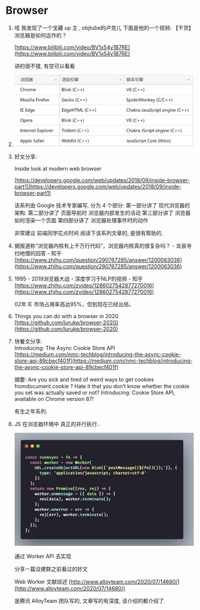# Browser

1. 哇 我发现了一个宝藏 up 主 , objtube的卢克儿 下面是他的一个视频: 【干货】浏览器是如何运作的？

   [https://www.bilibili.com/video/BV1x54y1B7RE](https://www.bilibili.com/video/BV1x54y1B7RE)

   讲的很不错, 有空可以看看

2. ![image-20201122150208414](../../.gitbook/assets/image-20201122150208414%20%282%29%20%282%29.png)
3. 好文分享:

   Inside look at modern web browser

   [https://developers.google.com/web/updates/2018/09/inside-browser-part1](https://developers.google.com/web/updates/2018/09/inside-browser-part1)

   该系列由 Google 技术专家编写, 分为 4 个部分: 第一部分讲了 现代浏览器的架构. 第二部分讲了 页面导航时 浏览器内部发生的活动 第三部分讲了 浏览器如何渲染一个页面 第四部分讲了 浏览器处理事件时的动作

   非常建议 前端同学花点时间 阅读下该系列文章的, 是很有帮助的.

4. 据报道称“浏览器内核有上千万行代码”，浏览器内核真的很复杂吗？ - 龙泉寺扫地僧的回答 - 知乎 [https://www.zhihu.com/question/290767285/answer/1200063036](https://www.zhihu.com/question/290767285/answer/1200063036)
5. 1995 - 2019浏览器大战 - 深度学习于NLP的视频 - 知乎 [https://www.zhihu.com/zvideo/1286027542877270016](https://www.zhihu.com/zvideo/1286027542877270016)

   02年 IE 市场占用率高达95%，但到现在已经出局。

6. Things you can do with a browser in 2020 [https://github.com/luruke/browser-2020](https://github.com/luruke/browser-2020)
7. 快餐文分享:   
   Introducing: The Async Cookie Store API   
   [https://medium.com/nmc-techblog/introducing-the-async-cookie-store-api-89cbecf401f](https://medium.com/nmc-techblog/introducing-the-async-cookie-store-api-89cbecf401f)

   摘要: Are you sick and tired of weird ways to get cookies fromdocument.cookie ? Hate it that you don’t know whether the cookie you set was actually saved or not? Introducing: Cookie Store API, available on Chrome version 87!

   有生之年系列.

8. JS 在浏览器环境中 真正的并行执行..

   ![image-20210104232415831](../../.gitbook/assets/image-20210104232415831.png)

   通过 Worker API 去实现

   分享一篇没建群之前看过的好文

   Web Worker 文献综述 [http://www.alloyteam.com/2020/07/14680/](http://www.alloyteam.com/2020/07/14680/)

   是腾讯 AlloyTeam 团队写的, 文章写的有深度, 该介绍的都介绍了.

